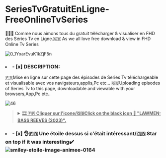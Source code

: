# SeriesTvGratuitEnLigne-FreeOnlineTvSeries
👋🇫🇷 Comme nous aimons tous du gratuit télécharger & visualiser en FHD des Séries Tv en Ligne.🇬🇧 As we all love free download & view in FHD Online Tv Series

![0_1YxarEvuK1kZjF5n](https://github.com/victore447/SeriesTvGratuitEnLigne-FreeOnlineTvSeries/assets/48101775/f0e0c484-412e-4e5f-a1b9-c51721aa1248)

### <li>- [x] DESCRIPTION: </li>
🇫🇷Mise en ligne sur cette page des épisodes de Series Tv téléchargeable et visualisable avec vos navigateurs,applis,Pc etc...
🇬🇧Uploading episodes of Series Tv to this page, downloadable and viewable with your browsers,App,Pc etc..

![46](https://github.com/victore447/FilmsSeriesStrmdanskodi/assets/48101775/caa9e727-800b-4827-a780-9684462ccf19)
><details>
>  <summary><b><u>🎞️ 🇫🇷 Cliquer sur l'icone/🇬🇧Click on the black icon 🤠 "LAWMEN: BASS REEVES (2023)".</u></b></summary>
>
>![Lawmen](https://github.com/victore447/SeriesTvGratuitEnLigne-FreeOnlineTvSeries/assets/48101775/3f292e6d-71c1-4703-90bd-0e046e2cee2e)
>  
> 👆🇫🇷 Brillant Western en 8 Épisodes dans la lignée du 🎥 "Les sept mercenaires (2016)".
>
> 👆🇬🇧 Brilliant Western in 8 Episodes in the tradition of 🎥"The Seven Mercenaries (2016)
>  
> 🎬 CASTING :
> [David Oyelowo](https://www.themoviedb.org/person/35013-david-oyelowo?language=fr),[Donald Sutherland](https://www.themoviedb.org/person/55636-donald-sutherland?language=fr),[Dennis Quaid](https://www.themoviedb.org/person/6065-dennis-quaid?language=fr),[Barry Pepper](https://www.themoviedb.org/person/12834-barry-pepper?language=fr),[Forrest Goodluck](https://www.themoviedb.org/person/1560185-forrest-goodluck?language=fr) etc..
>
> 📋SYNOPSIS: 
  🇫🇷 L'histoire de Bass Reeves, l'homme de loi légendaire de l'Ouest sauvage, prend vie. Il a capturé plus de 3 000 criminels parmi les plus dangereux, sans jamais être blessé. Il est considéré comme l'inspirateur du Ranger solitaire.
> 🇬🇧 The story of Bass Reeves, the legendary lawman of the Wild West, comes to life. He has captured over 3,000 of the most dangerous criminals without ever being harmed. He is considered the inspiration for the Lone Ranger✅
>
> 🖲️ **[LINK DOWNLOAD 🇫🇷: Lawmen: Bass Reeves (2023) SAISON 1](https://www.themoviedb.org/tv/157732-lawmen-bass-reeves?language=fr)**
> - 🖱️ **[Épisode 1 (Saison 1)](https://dl33.darkibox.com/hls2/09/00406/jkihtmbgyos1_x/index-v1-a1.m3u8?t=PgIp6o_L042ZXF-66H_Fvsc4RRuoBD4FhDYqiRYNCL4&s=1716656443&e=43200&f=2034934&i=0.0&sp=0&fr=jkihtmbgyos1)**
> - 🖱️ **[Épisode 2 (Saison 1)](https://dl33.darkibox.com/hls2/05/00406/sggaw260ehav_x/index-v1-a1.m3u8?t=YXJagQXofOEOjWu2OiZosRQ6ZSj9WBou3aAiqGizEqw&s=1716641772&e=43200&f=2034937&i=0.0&sp=0&fr=sggaw260ehav)**
> - 🖱️ **[Épisode 3 (Saison 1)](https://dl33.darkibox.com/hls2/10/00406/7958vocs03oh_x/index-v1-a1.m3u8?t=fYjUNX5AS1J-MtKuQvi6ufZgMnvuOW1ajUtweear9O8&s=1716641819&e=43200&f=2034900&i=0.0&sp=0&fr=7958vocs03oh)**
> - 🖱️ **[Épisode 4 (Saison 1)](https://dl33.darkibox.com/hls2/07/00406/vvwm21zpfwfs_x/index-v1-a1.m3u8?t=ra_0Ai_TGdNNF3zwdU5J3TT8MCOeNikeiGcUbuYJOXo&s=1716641966&e=43200&f=2034915&i=0.0&sp=0&fr=vvwm21zpfwfs)**
> - 🖱️ **[Épisode 5 (Saison 1)](https://dl33.darkibox.com/hls2/02/00406/5tu5942g6lcg_x/index-v1-a1.m3u8?t=SViUbpLgAqsqsEz2X2G5Xek_ZsVroRFuH2lQGJwRuqg&s=1716643104&e=43200&f=2034923&i=0.0&sp=0&fr=5tu5942g6lcg)**
> - 🖱️ **[Épisode 6 (Saison 1)](https://dl34.darkibox.com/hls2/11/00250/lo02facy435h_x/index-v1-a1.m3u8?t=RsN6eS9rcdSnNr-kOsdxT--f5_mOs16F3LrFoq5EcyQ&s=1716642501&e=43200&f=1250182&i=0.0&sp=0&fr=lo02facy435h)**
> - 🖱️ **[Épisode 7 (Saison 1)](https://dl33.darkibox.com/hls2/12/00255/1rkhyyka4g1z_x/index-v1-a1.m3u8?t=sWFGLp4moJLElwGogwSu1I1k5L9yIP01MIAlTtO9gCM&s=1716643360&e=43200&f=1275092&i=0.0&sp=0)**
> - 🖱️ **[Épisode 8 (Saison 1)](https://dl34.darkibox.com/hls2/05/00406/erigbuqkyeat_x/index-v1-a1.m3u8?t=ZEPBnpDM_nf63D9hhBFe4efR2aUORyB2lstxg1-1DrM&s=1716642698&e=43200&f=2034925&i=0.0&sp=0&fr=erigbuqkyeat)**
>
>
>🖲️ **[LINK STREAMING MULTI ONLINE 🇬🇧 & 🇫🇷: Lawmen: Bass Reeves (2023) SAISON 1](https://www.darkivod.net/post/series/1055405-lawmen-bass-reeves?episodeNumber=1)**
>
>></details>

### <li>- [x] 👌🇫🇷 Une étoile dessus si c'était intéressant/🇬🇧 Star on top if it was interesting✔️ </li>![smiley-etoile-image-animee-0164](https://github.com/victore447/FilmsSeriesStrmdanskodi/assets/48101775/dc73a5b7-e38e-4d80-9cbc-68ac5dd89826)
